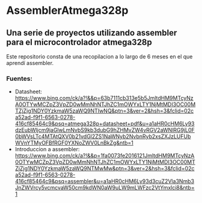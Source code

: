 # AssemblerAtmega328p
## Una serie de proyectos utilizando assembler para el microcontrolador atmega328p
Este repositorio consta de una recopilacion a lo largo de 6 meses en el que aprendí assembler.

### Fuentes:
- Datasheet:
https://www.bing.com/ck/a?!&&p=63b7111cb313e5b5JmltdHM9MTcyNzA0OTYwMCZpZ3VpZD0wMmNhNTJhZC1mOWYxLTY1NjMtMDI3OC00MTZjZjg1NDY0YzkmaW5zaWQ9NTIwNQ&ptn=3&ver=2&hsh=3&fclid=02ca52ad-f9f1-6563-0278-416cf85464c9&psq=atmega328p+datasheet+pdf&u=a1aHR0cHM6Ly93dzEubWljcm9jaGlwLmNvbS9kb3dubG9hZHMvZW4vRGV2aWNlRG9jL0F0bWVsLTc4MTAtQXV0b21vdGl2ZS1NaWNyb2NvbnRyb2xsZXJzLUFUbWVnYTMyOFBfRGF0YXNoZWV0LnBkZg&ntb=1
- Introduccion a assembler:
https://www.bing.com/ck/a?!&&p=1fa0073fe2016121JmltdHM9MTcyNzA0OTYwMCZpZ3VpZD0wMmNhNTJhZC1mOWYxLTY1NjMtMDI3OC00MTZjZjg1NDY0YzkmaW5zaWQ9NTMwMw&ptn=3&ver=2&hsh=3&fclid=02ca52ad-f9f1-6563-0278-416cf85464c9&psq=assembler&u=a1aHR0cHM6Ly93d3cuZ2Vla3Nmb3JnZWVrcy5vcmcvaW50cm9kdWN0aW9uLW9mLWFzc2VtYmxlci8&ntb=1
